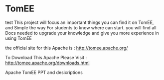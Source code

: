# TomEE
test
This project will focus an important things you can find it on TomEE,
and Simple the way For students to know where can start.
you will find all Docs needed to upgrade your knowledge and give you more experience in using TomEE

the official site for this Apache is :
http://tomee.apache.org/

To Download This Apache Please Visit : http://tomee.apache.org/downloads.html



Apache TomEE PPT and desicriptions
